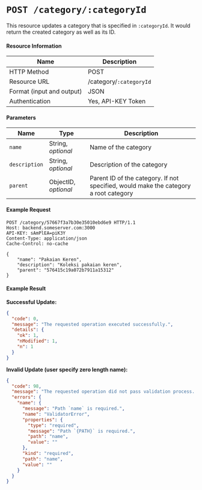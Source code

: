 # `POST /category/:categoryId`
This resource updates a category that is specified in `:categoryId`. It would return the created category as well as its ID.

#### Resource Information
| Name | Description |
| --- | --- |
| HTTP Method | POST |
| Resource URL | /category/`:categoryId` |
| Format (input and output) | JSON |
| Authentication | Yes, API-KEY Token |

#### Parameters
| Name | Type | Description
| --- | --- | --- |
| `name` | String, *optional* | Name of the category |
| `description` | String, *optional* | Description of the category |
| `parent` | ObjectID, *optional* | Parent ID of the category. If not specified, would make the category a root category |

#### Example Request
```http
POST /category/57667f3a7b30e35010ebd6e9 HTTP/1.1
Host: backend.someserver.com:3000
API-KEY: sAmPlEA=piK3Y
Content-Type: application/json
Cache-Control: no-cache

{
    "name": "Pakaian Keren",
    "description": "Koleksi pakaian keren",
    "parent": "576415c19a072b7911a15312"
}
```


#### Example Result
**Successful Update:**

```json
{
  "code": 0,
  "message": "The requested operation executed successfully.",
  "details": {
    "ok": 1,
    "nModified": 1,
    "n": 1
  }
}
```

**Invalid Update (user specify zero length name):**
```json
{
  "code": 98,
  "message": "The requested operation did not pass validation process. Please check request parameters.",
  "errors": {
    "name": {
      "message": "Path `name` is required.",
      "name": "ValidatorError",
      "properties": {
        "type": "required",
        "message": "Path `{PATH}` is required.",
        "path": "name",
        "value": ""
      },
      "kind": "required",
      "path": "name",
      "value": ""
    }
  }
}
```

